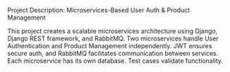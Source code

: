 Project Description: Microservices-Based User Auth & Product Management

This project creates a scalable microservices architecture using Django, Django REST framework, and RabbitMQ. Two microservices handle User Authentication and Product Management independently. JWT ensures secure auth, and RabbitMQ facilitates communication between services. Each microservice has its own database. Test cases validate functionality.
